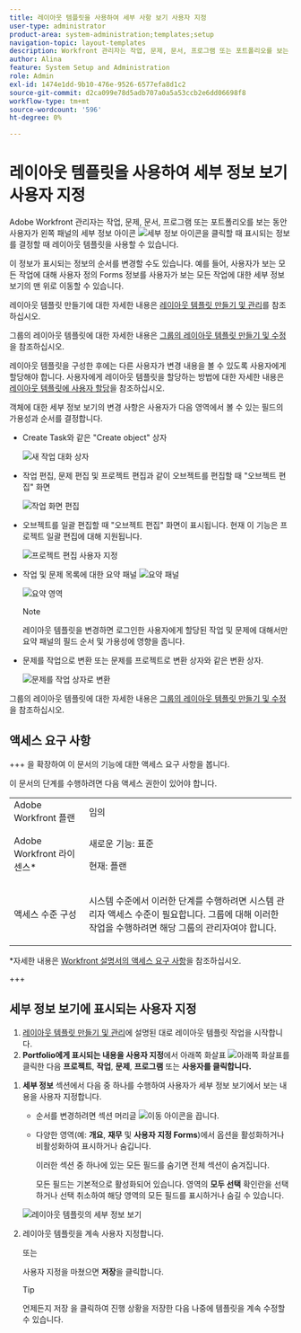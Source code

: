 ```yaml
---
title: 레이아웃 템플릿을 사용하여 세부 사항 보기 사용자 지정
user-type: administrator
product-area: system-administration;templates;setup
navigation-topic: layout-templates
description: Workfront 관리자는 작업, 문제, 문서, 프로그램 또는 포트폴리오를 보는 동안 사용자가 왼쪽 패널에서 세부 정보 섹션을 선택할 때 레이아웃 템플릿을 사용하여 표시되는 정보를 결정할 수 있습니다.
author: Alina
feature: System Setup and Administration
role: Admin
exl-id: 1474e1dd-9b10-476e-9526-6577efa8d1c2
source-git-commit: d2ca099e78d5adb707a0a5a53ccb2e6dd06698f8
workflow-type: tm+mt
source-wordcount: '596'
ht-degree: 0%

---
```


# 레이아웃 템플릿을 사용하여 세부 정보 보기 사용자 지정

<!--<span class="preview">The highlighted information on this page refers to functionality not yet generally available. It is available for all customers in the Preview environment and for a select group of customers in the Production environment.</span>-->

Adobe Workfront 관리자는 작업, 문제, 문서, 프로그램 또는 포트폴리오를 보는 동안 사용자가 왼쪽 패널의 세부 정보 아이콘 ![세부 정보 아이콘](assets/project-details-icon.png)을 클릭할 때 표시되는 정보를 결정할 때 레이아웃 템플릿을 사용할 수 있습니다.

<!--
or billing record
-->

이 정보가 표시되는 정보의 순서를 변경할 수도 있습니다. 예를 들어, 사용자가 보는 모든 작업에 대해 사용자 정의 Forms 정보를 사용자가 보는 모든 작업에 대한 세부 정보 보기의 맨 위로 이동할 수 있습니다.

레이아웃 템플릿 만들기에 대한 자세한 내용은 [레이아웃 템플릿 만들기 및 관리](../use-layout-templates/create-and-manage-layout-templates.md)를 참조하십시오.

그룹의 레이아웃 템플릿에 대한 자세한 내용은 [그룹의 레이아웃 템플릿 만들기 및 수정](../../../administration-and-setup/manage-groups/work-with-group-objects/create-and-modify-a-groups-layout-templates.md)을 참조하십시오.

레이아웃 템플릿을 구성한 후에는 다른 사용자가 변경 내용을 볼 수 있도록 사용자에게 할당해야 합니다. 사용자에게 레이아웃 템플릿을 할당하는 방법에 대한 자세한 내용은 [레이아웃 템플릿에 사용자 할당](../use-layout-templates/assign-users-to-layout-template.md)을 참조하십시오.

객체에 대한 세부 정보 보기의 변경 사항은 사용자가 다음 영역에서 볼 수 있는 필드의 가용성과 순서를 결정합니다.


* Create Task와 같은 &quot;Create object&quot; 상자

  ![새 작업 대화 상자](assets/new-task-dialog.png)


* 작업 편집, 문제 편집 및 프로젝트 편집과 같이 오브젝트를 편집할 때 &quot;오브젝트 편집&quot; 화면

  ![작업 화면 편집](assets/edit-task-screen.png)


* 오브젝트를 일괄 편집할 때 &quot;오브젝트 편집&quot; 화면이 표시됩니다. 현재 이 기능은 프로젝트 일괄 편집에 대해 지원됩니다.

  ![프로젝트 편집 사용자 지정](assets/customize-edit-projects-in-bulk-box-with-layout-template.png)


* 작업 및 문제 목록에 대한 요약 패널 ![요약 패널](assets/summary-panel-icon.png)

  ![요약 영역](assets/summary-area.png)

  >[!NOTE]
  >
  >레이아웃 템플릿을 변경하면 로그인한 사용자에게 할당된 작업 및 문제에 대해서만 요약 패널의 필드 순서 및 가용성에 영향을 줍니다.

* 문제를 작업으로 변환 또는 문제를 프로젝트로 변환 상자와 같은 변환 상자.

  ![문제를 작업 상자로 변환](assets/convert-issue-to-task-box.png)

그룹의 레이아웃 템플릿에 대한 자세한 내용은 [그룹의 레이아웃 템플릿 만들기 및 수정](../../../administration-and-setup/manage-groups/work-with-group-objects/create-and-modify-a-groups-layout-templates.md)을 참조하십시오.

## 액세스 요구 사항

+++ 을 확장하여 이 문서의 기능에 대한 액세스 요구 사항을 봅니다.

이 문서의 단계를 수행하려면 다음 액세스 권한이 있어야 합니다.

<table style="table-layout:auto"> 
 <col> 
 <col> 
 <tbody> 
  <tr> 
   <td role="rowheader">Adobe Workfront 플랜</td> 
   <td>임의</td> 
  </tr> 
  <tr> 
   <td role="rowheader">Adobe Workfront 라이센스*</td> 
   <td><p>새로운 기능: 표준</p>
  <p> 현재: 플랜</p>
   </td> 
  </tr> 
  <tr> 
   <td role="rowheader">액세스 수준 구성</td> 
   <td> <p>시스템 수준에서 이러한 단계를 수행하려면 시스템 관리자 액세스 수준이 필요합니다.
그룹에 대해 이러한 작업을 수행하려면 해당 그룹의 관리자여야 합니다.</p> </td> 
  </tr> 
 </tbody> 
</table>

*자세한 내용은 [Workfront 설명서의 액세스 요구 사항](/help/quicksilver/administration-and-setup/add-users/access-levels-and-object-permissions/access-level-requirements-in-documentation.md)을 참조하십시오.

+++

## 세부 정보 보기에 표시되는 사용자 지정

1. [레이아웃 템플릿 만들기 및 관리](../../../administration-and-setup/customize-workfront/use-layout-templates/create-and-manage-layout-templates.md)에 설명된 대로 레이아웃 템플릿 작업을 시작합니다.
1. **Portfolio에게 표시되는 내용을 사용자 지정**&#x200B;에서 아래쪽 화살표 ![아래쪽 화살표](assets/dropdown-arrow-12x12.png)를 클릭한 다음 **프로젝트**, **작업**, **문제**, **프로그램** 또는 **사용자를 클릭합니다.**
<!--
, or billing record
-->

1. **세부 정보** 섹션에서 다음 중 하나를 수행하여 사용자가 세부 정보 보기에서 보는 내용을 사용자 지정합니다.

   * 순서를 변경하려면 섹션 머리글 ![이동 아이콘](assets/move-icon---dots.png)을 끕니다.
   * 다양한 영역(예: **개요**, **재무** 및 **사용자 지정 Forms**)에서 옵션을 활성화하거나 비활성화하여 표시하거나 숨깁니다.

     이러한 섹션 중 하나에 있는 모든 필드를 숨기면 전체 섹션이 숨겨집니다.

     모든 필드는 기본적으로 활성화되어 있습니다. 영역의 **모두 선택** 확인란을 선택하거나 선택 취소하여 해당 영역의 모든 필드를 표시하거나 숨길 수 있습니다.

   ![레이아웃 템플릿의 세부 정보 보기](assets/layout-template-details-view.png)

1. 레이아웃 템플릿을 계속 사용자 지정합니다.

   또는

   사용자 지정을 마쳤으면 **저장**&#x200B;을 클릭합니다.

   >[!TIP]
   >
   >언제든지 저장 을 클릭하여 진행 상황을 저장한 다음 나중에 템플릿을 계속 수정할 수 있습니다.
